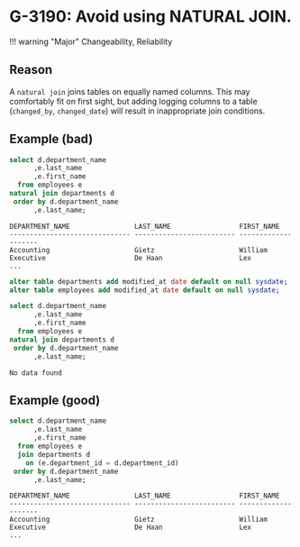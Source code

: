 # G-3190: Avoid using NATURAL JOIN.

!!! warning "Major"
    Changeability, Reliability

## Reason

A `natural join` joins tables on equally named columns. This may comfortably fit on first sight, but adding logging columns to a table (`changed_by`, `changed_date`) will result in inappropriate join conditions. 

## Example (bad)

``` sql
select d.department_name
      ,e.last_name
      ,e.first_name
  from employees e
natural join departments d
 order by d.department_name
      ,e.last_name;
```
```
DEPARTMENT_NAME                LAST_NAME                 FIRST_NAME         
------------------------------ ------------------------- --------------------
Accounting                     Gietz                     William             
Executive                      De Haan                   Lex                 
...
```
``` sql
alter table departments add modified_at date default on null sysdate;
alter table employees add modified_at date default on null sysdate;

select d.department_name
      ,e.last_name
      ,e.first_name
  from employees e
natural join departments d
 order by d.department_name
      ,e.last_name;
```
```
No data found
```

## Example (good)

``` sql
select d.department_name
      ,e.last_name
      ,e.first_name
  from employees e
  join departments d
    on (e.department_id = d.department_id)
 order by d.department_name
      ,e.last_name;
```
```
DEPARTMENT_NAME                LAST_NAME                 FIRST_NAME         
------------------------------ ------------------------- --------------------
Accounting                     Gietz                     William             
Executive                      De Haan                   Lex                 
...
```